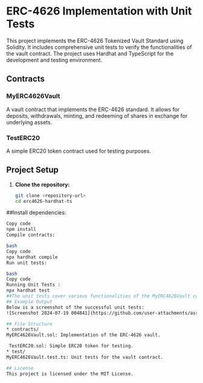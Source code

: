 # ERC-4626 Implementation with Unit Tests

This project implements the ERC-4626 Tokenized Vault Standard using Solidity. It includes comprehensive unit tests to verify the functionalities of the vault contract. 
The project uses Hardhat and TypeScript for the development and testing environment.

## Contracts

### MyERC4626Vault

A vault contract that implements the ERC-4626 standard. It allows for deposits, withdrawals, minting, and redeeming of shares in exchange for underlying assets.

### TestERC20

A simple ERC20 token contract used for testing purposes.

## Project Setup

1. **Clone the repository:**

   ```bash
   git clone <repository-url>
   cd erc4626-hardhat-ts
##Install dependencies:

 ```bash
Copy code
npm install
Compile contracts:

bash
Copy code
npx hardhat compile
Run unit tests:

bash
Copy code
Running Unit Tests :
npx hardhat test
##The unit tests cover various functionalities of the MyERC4626Vault contract, including deposits, withdrawals, minting, and redeeming of shares.
## Example Output
Below is a screenshot of the successful unit tests:
![Screenshot 2024-07-19 004841](https://github.com/user-attachments/assets/227c2c23-4068-43a3-857f-13f193b1d132)

## File Structure
* contracts/
MyERC4626Vault.sol: Implementation of the ERC-4626 vault.

  TestERC20.sol: Simple ERC20 token for testing.
* test/
MyERC4626Vault.test.ts: Unit tests for the vault contract.

## License
This project is licensed under the MIT License.
